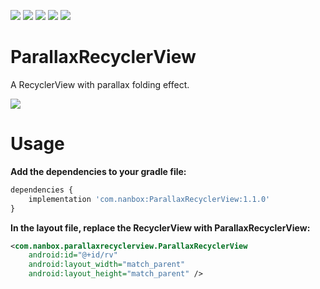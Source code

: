 [![](https://travis-ci.org/NanBox/ParallaxRecyclerView.svg?branch=master)](https://travis-ci.org/NanBox/ParallaxRecyclerView)
[![](https://api.bintray.com/packages/southernbox/maven/ParallaxRecyclerView/images/download.svg)](https://bintray.com/southernbox/maven/ParallaxRecyclerView/_latestVersion)
[![](https://img.shields.io/badge/Android%20Arsenal-ParallaxRecyclerView-brightgreen.svg?style=flat)](https://android-arsenal.com/details/1/6399)
[![](https://img.shields.io/badge/API-15+-green.svg?style=flat)](https://android-arsenal.com/api?level=15)
[![](https://badge.juejin.im/entry/58dca9212f301e0062f8cca3/likes.svg?style=flat)](https://juejin.im/entry/58dca9212f301e0062f8cca3/detail)

# ParallaxRecyclerView

A RecyclerView with parallax folding effect.

![](/images/ParallaxRecyclerView.gif)

# Usage

**Add the dependencies to your gradle file:**

```javascript
dependencies {
    implementation 'com.nanbox:ParallaxRecyclerView:1.1.0'
}
```
**In the layout file, replace the RecyclerView with ParallaxRecyclerView:**

```xml
<com.nanbox.parallaxrecyclerview.ParallaxRecyclerView
    android:id="@+id/rv"
    android:layout_width="match_parent"
    android:layout_height="match_parent" />
```